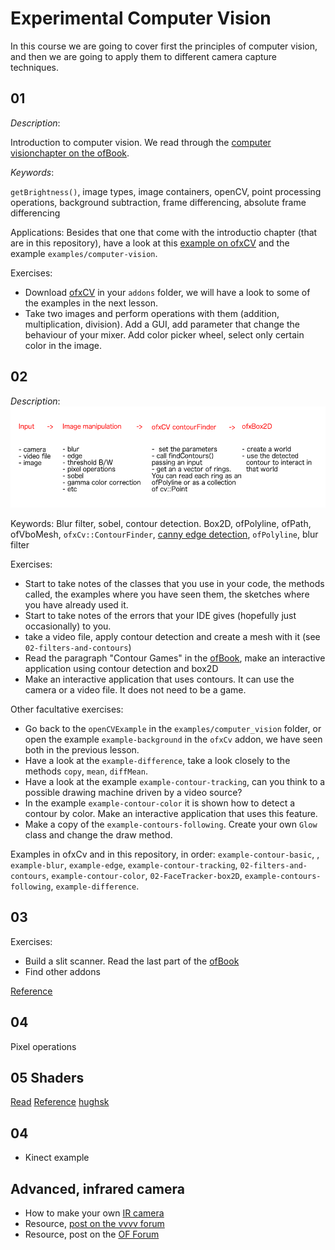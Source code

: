 # Experimental Computer Vision

In this course we are going to cover first the principles of computer vision, and then we are going to apply them to different camera capture techniques.

## 01
*Description*:

Introduction to computer vision. We read through the [computer visionchapter on the ofBook](https://openframeworks.cc/ofBook/chapters/image_processing_computer_vision.html).

*Keywords*:

`getBrightness()`, image types, image containers, openCV, point processing operations, background subtraction, frame differencing, absolute frame differencing

Applications:
Besides that one that come with the introductio chapter (that are in this repository), have a look at this [example on ofxCV](https://github.com/kylemcdonald/ofxCv/tree/master/example-background) and the example `examples/computer-vision`.

Exercises:
- Download [ofxCV](https://github.com/kylemcdonald/ofxCv/) in your `addons` folder, we will have a look to some of the examples in the next lesson.
- Take two images and perform operations with them (addition, multiplication, division). Add a GUI, add parameter that change the behaviour of your mixer. Add color picker wheel, select only certain color in the image.

## 02

*Description*:
![2](img/2.png)


Keywords: Blur filter, sobel, contour detection. Box2D, ofPolyline, ofPath, ofVboMesh, `ofxCv::ContourFinder`, [canny edge detection](https://en.wikipedia.org/wiki/Canny_edge_detector), `ofPolyline`, blur filter


Exercises:
- Start to take notes of the classes that you use in your code, the methods called, the examples where you have seen them, the sketches where you have already used it.
- Start to take notes of the errors that your IDE gives (hopefully just occasionally) to you.
- take a video file, apply contour detection and create a mesh with it (see `02-filters-and-contours`)
- Read the paragraph "Contour Games" in the [ofBook](https://openframeworks.cc/ofBook/chapters/image_processing_computer_vision.html), make an interactive application using contour detection and box2D
- Make an interactive application that uses contours. It can use the camera or a video file. It does not need to be a game.

Other facultative exercises:

- Go back to the `openCVExample` in the `examples/computer_vision` folder, or open the example `example-background` in the `ofxCv` addon, we have seen both in the previous lesson.
- Have a look at the `example-difference`, take a look closely to the methods `copy`, `mean`, `diffMean`.
- Have a look at the example `example-contour-tracking`, can you think to a possible drawing machine driven by a video source?
- In the example `example-contour-color` it is shown how to detect a contour by color. Make an interactive application that uses this feature.
- Make a copy of the `example-contours-following`. Create your own `Glow` class and change the draw method.

Examples in ofxCv and in this repository, in order: `example-contour-basic`, , `example-blur`, `example-edge`, `example-contour-tracking`, `02-filters-and-contours`, `example-contour-color`, `02-FaceTracker-box2D`, `example-contours-following`, `example-difference`.

## 03

Exercises:
- Build a slit scanner. Read the last part of the [ofBook](https://openframeworks.cc/ofBook/chapters/image_processing_computer_vision.html)
- Find other addons

[Reference](http://www.flong.com/texts/lists/slit_scan/)

## 04
Pixel operations

## 05 Shaders

[Read](https://thebookofshaders.com/01/)
[Reference](https://openframeworks.cc/ofBook/chapters/shaders.html)
[hughsk](http://hughsk.io/fragment-foundry/chapters/01-hello-world.html)

## 04

- Kinect example

## Advanced, infrared camera

- How to make your own [IR camera]()
- Resource, [post on the vvvv forum](https://discourse.vvvv.org/t/highly-infrared-reflective-paint-tape-or-fabric/10400)
- Resource, post on the [OF Forum](https://forum.openframeworks.cc/t/kinect-vs-ir-camera-in-theatrical-performances/30906/9)
